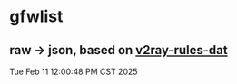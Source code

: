 # gfwlist
## raw -> json, based on [v2ray-rules-dat](https://github.com/Loyalsoldier/v2ray-rules-dat)
Tue Feb 11 12:00:48 PM CST 2025

